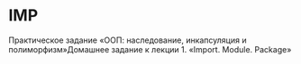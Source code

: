# IMP
Практическое задание «ООП: наследование, инкапсуляция и полиморфизм»Домашнее задание к лекции 1. «Import. Module. Package»
